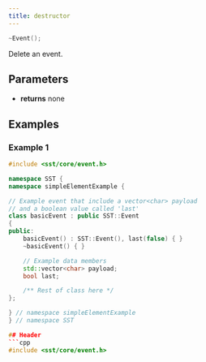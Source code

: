 ```yaml
---
title: destructor
---
```


```cpp
~Event();
```

Delete an event.

## Parameters
* **returns** none


## Examples

<!--- SOURCE_CODE: sst-elements/src/sst/elements/simpleElementExample/basicEvent.h --->
### Example 1
```cpp
#include <sst/core/event.h>

namespace SST {
namespace simpleElementExample {

// Example event that include a vector<char> payload 
// and a boolean value called 'last'
class basicEvent : public SST::Event
{
public:
    basicEvent() : SST::Event(), last(false) { }
    ~basicEvent() { }

    // Example data members
    std::vector<char> payload;
    bool last;

    /** Rest of class here */
};

} // namespace simpleElementExample
} // namespace SST

## Header
```cpp
#include <sst/core/event.h>
```
